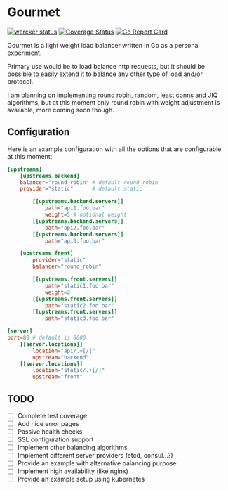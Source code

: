 # Gourmet
[![wercker status](https://app.wercker.com/status/949708198ad9641d1d0ba724528173f5/s/master "wercker status")](https://app.wercker.com/project/byKey/949708198ad9641d1d0ba724528173f5)
[![Coverage Status](https://coveralls.io/repos/github/tonto/gourmet/badge.svg?branch=master)](https://coveralls.io/github/tonto/gourmet?branch=master)
[![Go Report Card](https://goreportcard.com/badge/github.com/tonto/gourmet)](https://goreportcard.com/report/github.com/tonto/gourmet)

Gourmet is a light weight load balancer written in Go as a personal experiment.

Primary use would be to load balance http requests, but it should be possible to 
easily extend it to balance any other type of load and/or protocol.

I am planning on implementing round robin, random, least conns and JIQ algorithms, but
at this moment only round robin with weight adjustment is available, more coming soon though.

## Configuration
Here is an example configuration with all the options that are configurable at this moment:

```toml
[upstreams]
    [upstreams.backend]
    balancer="round_robin" # default round_robin 
    provider="static"      # default static

        [[upstreams.backend.servers]]
            path="api1.foo.bar"
            weight=5 # optional weight
        [[upstreams.backend.servers]]
            path="api2.foo.bar"
        [[upstreams.backend.servers]]
            path="api3.foo.bar"

    [upstreams.front]
        provider="static"
        balancer="round_robin"

        [[upstreams.front.servers]]
            path="static1.foo.bar"
            weight=2    
        [[upstreams.front.servers]]
            path="static2.foo.bar"
        [[upstreams.front.servers]]
            path="static3.foo.bar"

[server]
port=80 # default is 8080
    [[server.locations]]
        location="api/.+[/]"
        upstream="backend"
    [[server.locations]]
        location="static/.+[/]"
        upstream="front"
```

## TODO
- [ ] Complete test coverage
- [ ] Add nice error pages
- [ ] Passive health checks
- [ ] SSL configuration support
- [ ] Implement other balancing algorithms
- [ ] Implement different server providers (etcd, consul...?)
- [ ] Provide an example with alternative balancing purpose
- [ ] Implement high availability (like nginx)
- [ ] Provide an example setup using kubernetes
